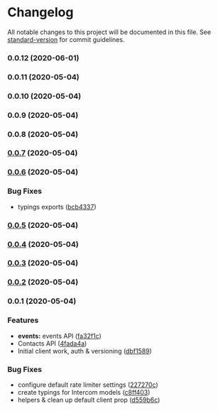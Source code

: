 # Changelog

All notable changes to this project will be documented in this file. See [standard-version](https://github.com/conventional-changelog/standard-version) for commit guidelines.

### 0.0.12 (2020-06-01)

### 0.0.11 (2020-05-04)

### 0.0.10 (2020-05-04)

### 0.0.9 (2020-05-04)

### 0.0.8 (2020-05-04)

### [0.0.7](https://github.com/musicplayce/intercom-ts/compare/v0.0.6...v0.0.7) (2020-05-04)

### [0.0.6](https://github.com/musicplayce/intercom-ts/compare/v0.0.5...v0.0.6) (2020-05-04)


### Bug Fixes

* typings exports ([bcb4337](https://github.com/musicplayce/intercom-ts/commit/bcb4337b75d015143b6d31e196a79b95ca405622))

### [0.0.5](https://github.com/musicplayce/intercom-ts/compare/v0.0.4...v0.0.5) (2020-05-04)

### [0.0.4](https://github.com/musicplayce/intercom-ts/compare/v0.0.3...v0.0.4) (2020-05-04)

### [0.0.3](https://github.com/musicplayce/intercom-ts/compare/v0.0.2...v0.0.3) (2020-05-04)

### [0.0.2](https://github.com/musicplayce/intercom-ts/compare/v0.0.1...v0.0.2) (2020-05-04)

### 0.0.1 (2020-05-04)


### Features

* **events:** events API ([fa32f1c](https://github.com/musicplayce/intercom-ts/commit/fa32f1c969cb8b1bd850ae7b7d9fcdf31608b53f))
* Contacts API ([4fada4a](https://github.com/musicplayce/intercom-ts/commit/4fada4a43a0470df45f4d897805c7008e9b200cd))
* Initial client work, auth & versioning ([dbf1589](https://github.com/musicplayce/intercom-ts/commit/dbf15899d0e9df2284b2de9e8f0b0cdf3a6c1f56))


### Bug Fixes

* configure default rate limiter settings ([227270c](https://github.com/musicplayce/intercom-ts/commit/227270c3df27dd12ba07f794dee1415c72c95ce3))
* create typings for Intercom models ([c8ff403](https://github.com/musicplayce/intercom-ts/commit/c8ff4036a310474f7f678194417e4d79a77e8de1))
* helpers & clean up default client prop ([d559b6c](https://github.com/musicplayce/intercom-ts/commit/d559b6c3425a1522149e9fb7644a047f58c02424))
